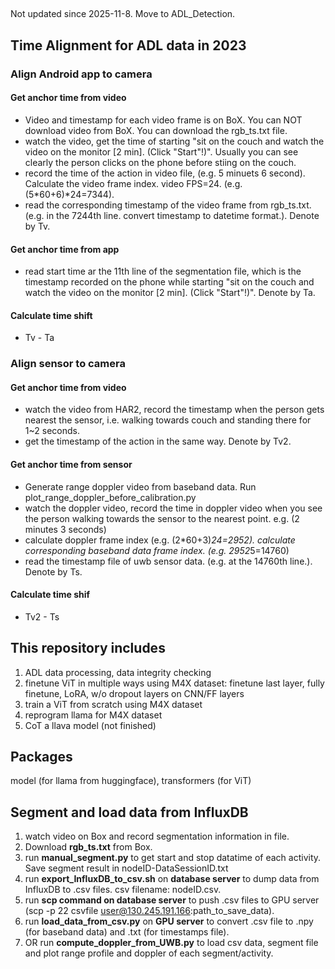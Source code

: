 ##
Not updated since 2025-11-8. Move to ADL_Detection.

## Time Alignment for ADL data in 2023
### Align Android app to camera
#### Get anchor time from video
- Video and timestamp for each video frame is on BoX. You can NOT download video from BoX. You can download the rgb_ts.txt file.
- watch the video, get the time of starting "sit on the couch and watch the video on the monitor [2 min]. (Click "Start"!)". Usually you can see clearly the person clicks on the phone before stiing on the couch.
- record the time of the action in video file, (e.g. 5 minuets 6 second). Calculate the video frame index. video FPS=24. (e.g. (5*60+6)*24=7344).
- read the corresponding timestamp of the video frame from rgb_ts.txt. (e.g. in the 7244th line. convert timestamp to datetime format.). Denote by Tv.
#### Get anchor time from app
- read start time ar the 11th line of the segmentation file, which is the timestamp recorded on the phone while starting "sit on the couch and watch the video on the monitor [2 min]. (Click "Start"!)". Denote by Ta.
#### Calculate time shift
- Tv - Ta

### Align sensor to camera
#### Get anchor time from video
- watch the video from HAR2, record the timestamp when the person gets nearest the sensor, i.e. walking towards couch and standing there for 1~2 seconds.
- get the timestamp of the action in the same way. Denote by Tv2.
#### Get anchor time from sensor
- Generate range doppler video from baseband data. Run plot_range_doppler_before_calibration.py
- watch the doppler video, record the time in doppler video when you see the person walking towards the sensor to the nearest point. e.g. (2 minutes 3 seconds)
- calculate doppler frame index (e.g. (2*60+3)*24=2952). calculate corresponding baseband data frame index. (e.g. 2952*5=14760)
- read the timestamp file of uwb sensor data. (e.g. at the 14760th line.). Denote by Ts.
#### Calculate time shif
- Tv2 - Ts

## This repository includes
1. ADL data processing, data integrity checking
2. finetune ViT in multiple ways using M4X dataset: finetune last layer, fully finetune, LoRA, w/o dropout layers on CNN/FF layers
3. train a ViT from scratch using M4X dataset
4. reprogram llama for M4X dataset
5. CoT a llava model (not finished)

## Packages
model (for llama from huggingface), transformers (for ViT)

## Segment and load data from InfluxDB
1. watch video on Box and record segmentation information in file.
2. Download **rgb_ts.txt** from Box. 
3. run **manual_segment.py** to get start and stop datatime of each activity. Save segment result in nodeID-DataSessionID.txt 
4. run **export_InfluxDB_to_csv.sh** on **database server** to dump data from InfluxDB to .csv files. csv filename: nodeID.csv. 
5. run **scp command on database server** to push .csv files to GPU server (scp -p 22 csvfile user@130.245.191.166:path_to_save_data).
6. run **load_data_from_csv.py** on **GPU server** to convert .csv file to .npy (for baseband data) and .txt (for timestamps file). 
7. OR run **compute_doppler_from_UWB.py** to load csv data, segment file and plot range profile and doppler of each segment/activity.
